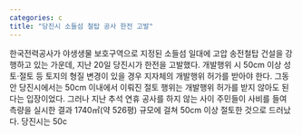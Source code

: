 ```yaml
---
categories: c
title: "당진시 소들섬 철탑 공사 한전 고발"
---
```

한국전력공사가 야생생물 보호구역으로 지정된 소들섬 일대에 고압 송전철탑 건설을 강행하고 있는 가운데, 지난 20일 당진시가 한전을 고발했다. 개발행위 시 50cm 이상 성토·절토 등 토지의 형질 변경이 있을 경우 지자체의 개발행위 허가를 받아야 한다. 그동안 당진시에서는 50cm 이내에서 이뤄진 절토 행위는 개발행위 허가를 받지 않아도 된다는 입장이었다. 그러나 지난 추석 연휴 공사를 하지 않는 사이 주민들이 사비를 들여 측량을 실시한 결과 1740㎡(약 526평) 규모에 걸쳐 50cm 이상 절토한 것으로 드러났다. 당진시는 50c